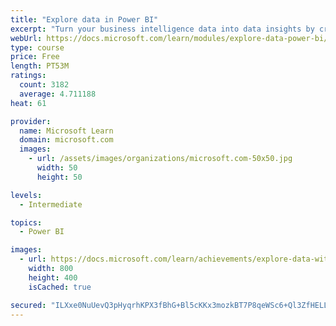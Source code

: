 ```yaml
---
title: "Explore data in Power BI"
excerpt: "Turn your business intelligence data into data insights by creating and configuring Power BI dashboards."
webUrl: https://docs.microsoft.com/learn/modules/explore-data-power-bi/
type: course
price: Free
length: PT53M
ratings:
  count: 3182
  average: 4.711188
heat: 61

provider:
  name: Microsoft Learn
  domain: microsoft.com
  images:
    - url: /assets/images/organizations/microsoft.com-50x50.jpg
      width: 50
      height: 50

levels:
  - Intermediate

topics:
  - Power BI

images:
  - url: https://docs.microsoft.com/learn/achievements/explore-data-with-power-bi-desktop-social.png
    width: 800
    height: 400
    isCached: true

secured: "ILXxe0NuUevQ3pHyqrhKPX3fBhG+Bl5cKKx3mozkBT7P8qeWSc6+Ql3ZfHELL5MVsU6OMMRZvr0AQbMhVA8FqOAFKE0nBs+YVvBDqat2hAzg8bZ77uks2Dqm90zhzm18CTzvnChossZ2IG5eRTdUKHmQWcpOOnb9RqnmRP2NKK7CTR+a/gHFrRsdoDENEtIQOWR9w7n7qGm3VYQr7xTOW2z5ufZ6perfiEqz8PPnvWzzN8rSnjNg+48kqnJwHkZSU9ePGoepWKW59oRC+Pz74qFA34Nzk8fNLm0X3yAPCv0RakN5pedIkqh6QBKu95KwSrferyC0J9ENxFLZt5ccm2b9gSCztBRDX5BedKUNApH8Q9280TJZMHv8ElNuY0S4QFdrolNG9bNzAYDr5rLk9QhMJhKbVqbmnPb3QFf1fE4=;VV8z7b/JTiB7nJcMs8kyrQ=="
---
```


